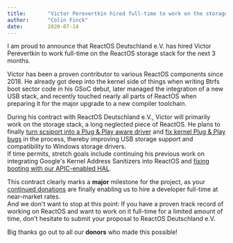 ```yaml
---
title:       "Victor Perevertkin hired full-time to work on the storage stack"
author:      "Colin Finck"
date:        2020-07-14
---
```


I am proud to announce that ReactOS Deutschland e.V. has hired Victor Perevertkin to work full-time on the ReactOS storage stack for the next 3 months.

Victor has been a proven contributor to various ReactOS components since 2018.
He already got deep into the kernel side of things when writing Btrfs boot sector code in his GSoC debut, later managed the integration of a new USB stack, and recently touched nearly all parts of ReactOS when preparing it for the major upgrade to a new compiler toolchain.

During his contract with ReactOS Deutschland e.V., Victor will primarily work on the storage stack, a long neglected piece of ReactOS.
He plans to finally [turn scsiport into a Plug & Play aware driver](https://jira.reactos.org/browse/CORE-17132) and [fix kernel Plug & Play bugs](https://jira.reactos.org/browse/CORE-10456) in the process, thereby improving USB storage support and compatibility to Windows storage drivers.  
If time permits, stretch goals include continuing his previous work on integrating Google's Kernel Address Sanitizers into ReactOS and [fixing booting with our APIC-enabled HAL](https://jira.reactos.org/browse/CORE-14147).

This contract clearly marks a **major** milestone for the project, as your [continued donations](/donate) are finally enabling us to hire a developer full-time at near-market rates.  
And we don't want to stop at this point:
If you have a proven track record of working on ReactOS and want to work on it full-time for a limited amount of time, don't hesitate to submit your proposal to ReactOS Deutschland e.V.

Big thanks go out to all our **donors** who made this possible!
